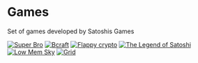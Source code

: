 # Games
Set of games developed by Satoshis Games

[![Super Bro](https://satoshis.games/icons/superbrogame.gif)](https://github.com/Satoshis-Games/Games/tree/master/Super%20Bro)
[![Bcraft](https://cdn-images-1.medium.com/max/1200/1*cNER8VyAE2W8_aQBG94fIA.gif)](https://github.com/Satoshis-Games/Games/tree/master/Bcraft)
[![Flappy crypto](https://satoshis.games/icons/flappygame.gif)](https://github.com/Satoshis-Games/Games/tree/master/Flappy%20Crypto)
[![The Legend of Satoshi](https://satoshis.games/icons/satoshigame.gif)](https://github.com/Satoshis-Games/Games/tree/master/The%20Legend%20of%20Satoshi)
[![Low Mem Sky](https://img.itch.zone/aW1hZ2UvMjk2MTM2LzE2NzU2MTguZ2lm/794x1000/gU8gdA.gif)](https://github.com/Satoshis-Games/Games/tree/master/Low%20Mem%20Sky)
[![Grid](https://satoshis.games/icons/gridgame.gif)](https://github.com/Satoshis-Games/Games/tree/master/Grid)
